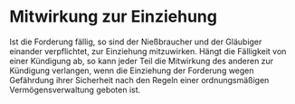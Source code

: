 # Mitwirkung zur Einziehung

Ist die Forderung fällig, so sind der Nießbraucher und der Gläubiger einander verpflichtet, zur Einziehung mitzuwirken. Hängt die Fälligkeit von einer Kündigung ab, so kann jeder Teil die Mitwirkung des anderen zur Kündigung verlangen, wenn die Einziehung der Forderung wegen Gefährdung ihrer Sicherheit nach den Regeln einer ordnungsmäßigen Vermögensverwaltung geboten ist.